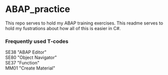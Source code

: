# ABAP_practice
This repo serves to hold my ABAP training exercises. This readme serves to hold my fustrations about how all of this is easier in C#.

### Frequently used T-codes

SE38 "ABAP Editor"  
SE80 "Object Navigator"  
SE37 "Function"  
MM01 "Create Material"

